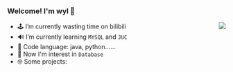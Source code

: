 ### Welcome! I'm wyl 👋

<a href="https://github.com/123wyl123">
  <img align="right" src="https://github-readme-stats.vercel.app/api?username=xmmmmmovo&show_icons=true&count_private=true&hide=issues&hide_title=true" />
</a>

- 🕹 I’m currently wasting time on bilibili
- 🔊 I’m currently learning `MYSQL` and `JUC`
- 🤣 Code language: java, python......
- 🤔 Now I'm interest in `Database`
- 🤓 Some projects: 
